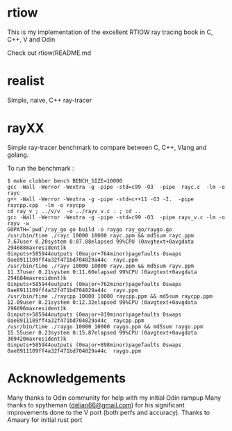 # rtiow
This is my implementation of the excellent RTIOW ray tracing book in C, C++, V and Odin

Check out rtiow/README.md

# realist
Simple, naive, C++ ray-tracer

# rayXX
Simple ray-tracer benchmark to compare between C, C++, Vlang and golang.

To run the benchmark :
```
$ make clobber bench BENCH_SIZE=10000
gcc -Wall -Werror -Wextra -g -pipe -std=c99 -O3  -pipe  rayc.c  -lm -o rayc
g++ -Wall -Werror -Wextra -g -pipe -std=c++11 -O3 -I.  -pipe  raycpp.cpp  -lm -o raycpp
cd ray_v ; ../v/v  -o ../rayv_v.c . ; cd ..
gcc -Wall -Werror -Wextra -g -pipe -std=c99 -O3  -pipe rayv_v.c -lm -o rayv -w
GOPATH=`pwd`/ray_go go build -o raygo ray_go/raygo.go
/usr/bin/time ./rayc 10000 10000 rayc.ppm && md5sum rayc.ppm
7.67user 0.20system 0:07.88elapsed 99%CPU (0avgtext+0avgdata 294688maxresident)k
0inputs+585944outputs (0major+764minor)pagefaults 0swaps
0ae8911109ff4a32f471bd704829a44c  rayc.ppm
/usr/bin/time ./rayv 10000 10000 rayv.ppm && md5sum rayv.ppm
11.37user 0.21system 0:11.60elapsed 99%CPU (0avgtext+0avgdata 294684maxresident)k
0inputs+585944outputs (0major+762minor)pagefaults 0swaps
0ae8911109ff4a32f471bd704829a44c  rayv.ppm
/usr/bin/time ./raycpp 10000 10000 raycpp.ppm && md5sum raycpp.ppm
12.09user 0.21system 0:12.32elapsed 99%CPU (0avgtext+0avgdata 296096maxresident)k
0inputs+585944outputs (0major+819minor)pagefaults 0swaps
0ae8911109ff4a32f471bd704829a44c  raycpp.ppm
/usr/bin/time ./raygo 10000 10000 raygo.ppm && md5sum raygo.ppm
15.55user 0.23system 0:15.87elapsed 99%CPU (0avgtext+0avgdata 309420maxresident)k
0inputs+585944outputs (0major+898minor)pagefaults 0swaps
0ae8911109ff4a32f471bd704829a44c  raygo.ppm
```

# Acknowledgements
Many thanks to Odin community for help with my initial Odin rampup
Many thanks to spytheman (delian66@gmail.com) for his significant improvements
done to the V port (both perfs and accuracy).
Thanks to Amaury for initial rust port
